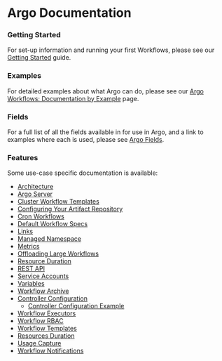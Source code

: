 # Argo Documentation

### Getting Started

For set-up information and running your first Workflows, please see our [Getting Started](getting-started.md) guide.

### Examples

For detailed examples about what Argo can do, please see our [Argo Workflows: Documentation by Example](../examples/README.md) page.

### Fields

For a full list of all the fields available in for use in Argo, and a link to examples where each is used, please see [Argo Fields](fields.md).

### Features
Some use-case specific documentation is available:
* [Architecture](architecture.md)
* [Argo Server](argo-server.md)
* [Cluster Workflow Templates](cluster-workflow-templates.md)
* [Configuring Your Artifact Repository](configure-artifact-repository.md)
* [Cron Workflows](cron-workflows.md)
* [Default Workflow Specs](default-workflow-specs.md)
* [Links](links.md)
* [Managed Namespace](managed-namespace.md)
* [Metrics](metrics.md)
* [Offloading Large Workflows](offloading-large-workflows.md)
* [Resource Duration](resource-duration.md)
* [REST API](rest-api.md)
* [Service Accounts](service-accounts.md)
* [Variables](variables.md)
* [Workflow Archive](workflow-archive.md)
* [Controller Configuration](workflow-controller-configmap.md)
  * [Controller Configuration Example](workflow-controller-configmap.yaml)
* [Workflow Executors](workflow-executors.md)
* [Workflow RBAC](workflow-rbac.md)
* [Workflow Templates](workflow-templates.md)
* [Resources Duration](resource-duration.md)
* [Usage Capture](usage.md)
* [Workflow Notifications](workflow-notifications.md)
